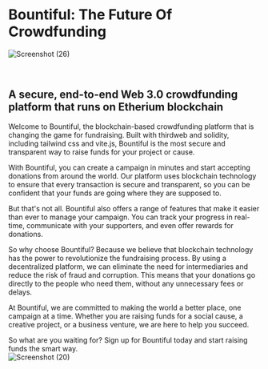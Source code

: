 # Bountiful: The Future Of Crowdfunding

![Screenshot (26)](https://user-images.githubusercontent.com/129856164/229990211-502e842e-4477-4508-aa88-481828889e16.png)

<br/>

## A secure, end-to-end Web 3.0 crowdfunding platform that runs on Etherium blockchain

Welcome to Bountiful, the blockchain-based crowdfunding platform that is changing the game for fundraising. Built with thirdweb and solidity, including tailwind css and vite.js, Bountiful is the most secure and transparent way to raise funds for your project or cause.

With Bountiful, you can create a campaign in minutes and start accepting donations from around the world. Our platform uses blockchain technology to ensure that every transaction is secure and transparent, so you can be confident that your funds are going where they are supposed to.

But that's not all. Bountiful also offers a range of features that make it easier than ever to manage your campaign. You can track your progress in real-time, communicate with your supporters, and even offer rewards for donations.

So why choose Bountiful? Because we believe that blockchain technology has the power to revolutionize the fundraising process. By using a decentralized platform, we can eliminate the need for intermediaries and reduce the risk of fraud and corruption. This means that your donations go directly to the people who need them, without any unnecessary fees or delays.

At Bountiful, we are committed to making the world a better place, one campaign at a time. Whether you are raising funds for a social cause, a creative project, or a business venture, we are here to help you succeed.

So what are you waiting for? Sign up for Bountiful today and start raising funds the smart way.
<br/>
![Screenshot (20)](https://user-images.githubusercontent.com/129856164/230005794-71e0ee19-c0b0-4d52-b166-3020bb73aff8.png)

<br/>
